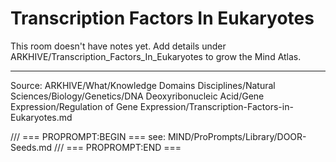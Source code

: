 # Transcription Factors In Eukaryotes

This room doesn't have notes yet. Add details under ARKHIVE/Transcription_Factors_In_Eukaryotes to grow the Mind Atlas.

---
Source: ARKHIVE/What/Knowledge Domains Disciplines/Natural Sciences/Biology/Genetics/DNA Deoxyribonucleic Acid/Gene Expression/Regulation of Gene Expression/Transcription-Factors-in-Eukaryotes.md

/// === PROPROMPT:BEGIN ===
see: MIND/ProPrompts/Library/DOOR-Seeds.md
/// === PROPROMPT:END ===
